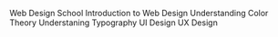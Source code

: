 Web Design School
Introduction to Web Design
Understanding Color Theory
Understaning Typography
UI Design
UX Design
 